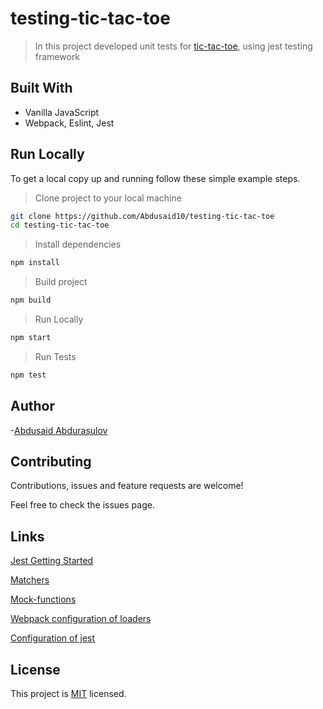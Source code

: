 # testing-tic-tac-toe

> In this project developed unit tests for <a href="https://github.com/Abdusaid10/tic-tac-toe-odin-js">tic-tac-toe</a>, using jest testing framework

## Built With
* Vanilla JavaScript
* Webpack, Eslint, Jest

## Run Locally
To get a local copy up and running follow these simple example steps.

> Clone project to your local machine
```bash
git clone https://github.com/Abdusaid10/testing-tic-tac-toe
cd testing-tic-tac-toe
```
> Install dependencies
```bash
npm install
```
> Build project
```bash
npm build
```
> Run Locally
```bash
npm start
```
> Run Tests
```bash
npm test
```
## Author

-[Abdusaid Abdurasulov](https://github.com/Abdusaid10)

## Contributing
Contributions, issues and feature requests are welcome!

Feel free to check the issues page.
## Links
[Jest Getting Started](https://jestjs.io/docs/en/getting-started)

[Matchers](https://jestjs.io/docs/en/expect)

[Mock-functions](https://jestjs.io/docs/en/mock-functions)

[Webpack configuration of loaders](https://webpack.js.org/guides/getting-started/)

[Configuration of jest](https://jestjs.io/docs/en/webpack)
## License
This project is [MIT](https://github.com/Abdusaid10/testing-tic-tac-toe/blob/master/LICENSE) licensed.